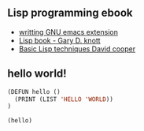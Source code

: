 ## Lisp programming ebook

- [writting GNU emacs extension](https://theswissbay.ch/pdf/Gentoomen%20Library/Programming/Lisp/Writing%20GNU%20Emacs%20Extensions%20-%20Bob%20Glickstein.pdf)
- [Lisp book - Gary D. knott](https://theswissbay.ch/pdf/Gentoomen%20Library/Programming/Lisp/lisp%20book%20-%20Gary%20D.%20Knott.pdf)
- [Basic Lisp techniques David cooper](https://theswissbay.ch/pdf/Gentoomen%20Library/Programming/Lisp/Basic%20Lisp%20Techniques%20-%20David%20J.%20Cooper.pdf)


## hello world!
```lsp
(DEFUN hello ()
  (PRINT (LIST 'HELLO 'WORLD))
)

(hello)
```